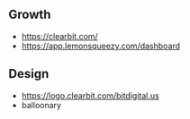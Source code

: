 ## Growth

* https://clearbit.com/
* https://app.lemonsqueezy.com/dashboard

## Design
* https://logo.clearbit.com/bitdigital.us
* balloonary
